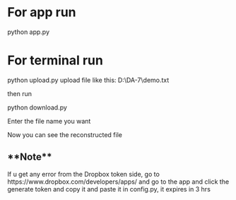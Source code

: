 <h1>For app run</h1>

python app.py



<h1>For terminal run</h1>

python upload.py
  upload file like this:  D:\DA-7\demo.txt

then run

python download.py

Enter the file name you want


Now you can see the reconstructed file


<h2>**Note**</h2>
If u get any error from the Dropbox token side, go to https://www.dropbox.com/developers/apps/ 
and go to the app and click the generate token and copy it and paste it in config.py, 
it expires in 3 hrs
